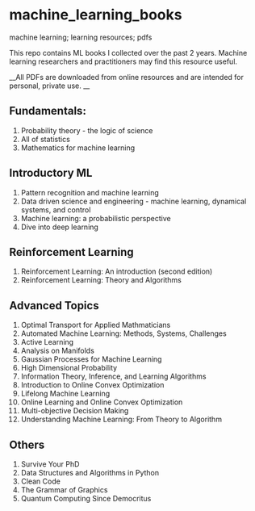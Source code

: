 # machine_learning_books
machine learning; learning resources; pdfs

This repo contains ML books I collected over the past 2 years. Machine learning researchers and practitioners may find this resource useful.

__All PDFs are downloaded from online resources and are intended for personal, private use. __

## Fundamentals:
1. Probability theory - the logic of science
2. All of statistics
3. Mathematics for machine learning

## Introductory ML
1. Pattern recognition and machine learning
2. Data driven science and engineering - machine learning, dynamical systems, and control
3. Machine learning: a probabilistic perspective
4. Dive into deep learning

## Reinforcement Learning
1. Reinforcement Learning: An introduction (second edition)
2. Reinforcement Learning: Theory and Algorithms

## Advanced Topics
1. Optimal Transport for Applied Mathmaticians
2. Automated Machine Learning: Methods, Systems, Challenges
3. Active Learning
4. Analysis on Manifolds
5. Gaussian Processes for Machine Learning
6. High Dimensional Probability
7. Information Theory, Inference, and Learning Algorithms
8. Introduction to Online Convex Optimization
9. Lifelong Machine Learning
10. Online Learning and Online Convex Optimization
11. Multi-objective Decision Making
12. Understanding Machine Learning: From Theory to Algorithm

## Others
1. Survive Your PhD
2. Data Structures and Algorithms in Python
3. Clean Code
4. The Grammar of Graphics
5. Quantum Computing Since Democritus

